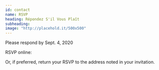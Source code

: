 ```yaml
---
id: contact
name: RSVP
heading: Répondez S'il Vous Plaît
subheading: 
image: "http://placehold.it/500x500"
---
```


Please respond by Sept. 4, 2020

RSVP online: 

Or, if preferred, return your RSVP to the address noted in your invitation.
